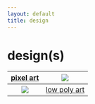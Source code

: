 ```yaml
---
layout: default
title: design
---
```


# design(s)

| [pixel art](design/pixel-art/index.md) | ![](https://selber-ausmalen.de/designs/pixel-art/16x16.svg) |
|:--:|:--:|
|![](https://selber-ausmalen.de/designs/low-poly-art/hummingbird_v1.svg)| [low poly art](design/low-poly-art/index.md) |
